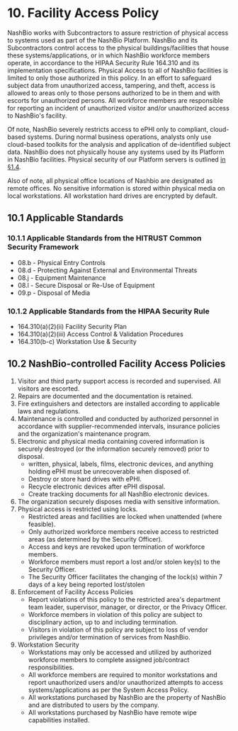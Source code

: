 # 10. Facility Access Policy

NashBio works with Subcontractors to assure restriction of physical access to systems used as part of the NashBio Platform. NashBio and its Subcontractors control access to the physical buildings/facilities that house these systems/applications, or in which NashBio workforce members operate, in accordance to the HIPAA Security Rule 164.310 and its implementation specifications. Physical Access to all of NashBio facilities is limited to only those authorized in this policy. In an effort to safeguard subject data from unauthorized access, tampering, and theft, access is allowed to areas only to those persons authorized to be in them and with escorts for unauthorized persons. All workforce members are responsible for reporting an incident of unauthorized visitor and/or unauthorized access to NashBio's facility.

Of note, NashBio severely restricts access to ePHI only to compliant, cloud-based systems.  During normal business operations, analysts only use cloud-based toolkits for the analysis and application of de-identified subject data. NashBio does not physically house any systems used by its Platform in NashBio facilities. Physical security of our Platform servers is outlined [in §1.4](#1.4-nashbio-organizational-concepts).

Also of note, all physical office locations of Nashbio are designated as remote offices.  No sensitive information is stored within physical media on local workstations.  All workstation hard drives are encrypted by default.

## 10.1 Applicable Standards

### 10.1.1 Applicable Standards from the HITRUST Common Security Framework

* 08.b - Physical Entry Controls
* 08.d - Protecting Against External and Environmental Threats
* 08.j - Equipment Maintenance
* 08.l - Secure Disposal or Re-Use of Equipment
* 09.p - Disposal of Media

### 10.1.2 Applicable Standards from the HIPAA Security Rule

* 164.310(a)(2)(ii) Facility Security Plan
* 164.310(a)(2)(iii) Access Control & Validation Procedures
* 164.310(b-c) Workstation Use & Security

## 10.2 NashBio-controlled Facility Access Policies

1. Visitor and third party support access is recorded and supervised. All visitors are escorted.
2. Repairs are documented and the documentation is retained.
3. Fire extinguishers and detectors are installed according to applicable laws and regulations.
4. Maintenance is controlled and conducted by authorized personnel in accordance with supplier-recommended intervals, insurance policies and the organization's maintenance program.
5. Electronic and physical media containing covered information is securely destroyed (or the information securely removed) prior to disposal.
   * written, physical, labels, films, electronic devices, and anything holding ePHI must be unrecoverable when disposed of.
   * Destroy or store hard drives with ePHI.
   * Recycle electronic devices after ePHI disposal.
   * Create tracking documents for all NashBio electronic devices.
6. The organization securely disposes media with sensitive information.
7. Physical access is restricted using locks.
   * Restricted areas and facilities are locked when unattended (where feasible).
   * Only authorized workforce members receive access to restricted areas (as determined by the Security Officer).
   * Access and keys are revoked upon termination of workforce members.
   * Workforce members must report a lost and/or stolen key(s) to the Security Officer.
   * The Security Officer facilitates the changing of the lock(s) within 7 days of a key being reported lost/stolen
8. Enforcement of Facility Access Policies
   * Report violations of this policy to the restricted area's department team leader, supervisor, manager, or director, or the Privacy Officer.
   * Workforce members in violation of this policy are subject to disciplinary action, up to and including termination.
   * Visitors in violation of this policy are subject to loss of vendor privileges and/or termination of services from NashBio.
9. Workstation Security
   * Workstations may only be accessed and utilized by authorized workforce members to complete assigned job/contract responsibilities.
   * All workforce members are required to monitor workstations and report unauthorized users and/or unauthorized attempts to access systems/applications as per the System Access Policy.
   * All workstations purchased by NashBio are the property of NashBio and are distributed to users by the company.
   * All workstations purchased by NashBio have remote wipe capabilities installed.
